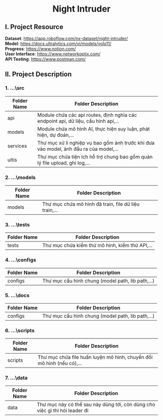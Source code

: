 <div align="center">
  <h1>Night Intruder</h1>
</div>

## I. Project Resource   
**Dataset**: <a>https://app.roboflow.com/nx-dataset/night-intruder/</a>  
**Model**: <a>https://docs.ultralytics.com/vi/models/yolo11/</a>  
**Progress**: <a>https://www.notion.com/</a>  
**User Interface**: <a>https://www.networkoptix.com/</a>  
**API Testing**: <a>https://www.postman.com/</a>  
## II. Project Description
### 1. ...\src
| Folder Name 	| Folder Description                                                                    	|
|-------------	|---------------------------------------------------------------------------------------	|
| api         	| Module chứa các api routes, định nghĩa các endpoint api, dữ liệu, cấu hình api,...    	|
| models      	| Module chứa mô hình AI, thực hiện suy luận, phát hiện, dự đoán,...                    	|
| services    	| Thư mục xử lí nghiệp vụ bao gồm ảnh trước khi đưa vào model, ảnh đầu ra của model,... 	|
| ultis       	| Thư mục chứa tiện ích hỗ trợ chung bao gồm quản lý file upload, ghi log,...           	|  
### 2. ...\models  
| Folder Name 	| Folder Description                                    	|
|-------------	|-------------------------------------------------------	|
| models      	| Thư mục chứa mô hình đã train, file dữ liệu train,... 	|  
### 3. ...\tests  
| Folder Name 	| Folder Description                              	|
|-------------	|-------------------------------------------------	|
| tests       	| Thư mục chứa kiểm thử mô hình, kiểm thử API,... 	|  
### 4. ...\configs
| Folder Name 	| Folder Description                                	|
|-------------	|---------------------------------------------------	|
| configs     	| Thư mục cấu hình chung (model path, lib path,...) 	|  
### 5. ...\docs  
| Folder Name 	| Folder Description                                	|
|-------------	|---------------------------------------------------	|
| configs     	| Thư mục cấu hình chung (model path, lib path,...) 	|
### 6. ...\scripts
| Folder Name 	| Folder Description                                                    	|
|-------------	|-----------------------------------------------------------------------	|
| scripts     	| Thư mục chứa file huấn luyện mô hình, chuyển đổi mô hình (nếu có),... 	|
### 7. ...\data
| Folder Name 	| Folder Description                                                          	|
|-------------	|-----------------------------------------------------------------------------	|
| data        	| Thư mục này có thể sau này dùng tới, còn dùng cho việc gì thì hỏi leader đi 	|
